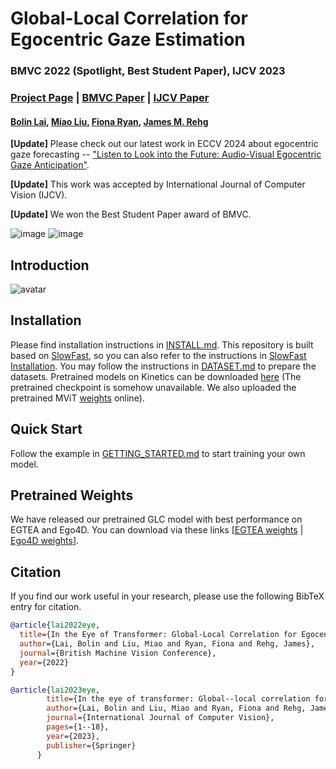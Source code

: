 # Global-Local Correlation for Egocentric Gaze Estimation

### BMVC 2022 (Spotlight, Best Student Paper), IJCV 2023

### [Project Page](https://bolinlai.github.io/GLC-EgoGazeEst/) | [BMVC Paper](https://bmvc2022.mpi-inf.mpg.de/0227.pdf) | [IJCV Paper](https://link.springer.com/article/10.1007/s11263-023-01879-7)

#### [Bolin Lai](https://bolinlai.github.io/), [Miao Liu](https://aptx4869lm.github.io/), [Fiona Ryan](https://fkryan.github.io/), [James M. Rehg](https://rehg.org/)

**[Update]** Please check out our latest work in ECCV 2024 about egocentric gaze forecasting -- ["Listen to Look into the Future: Audio-Visual Egocentric Gaze Anticipation"](https://bolinlai.github.io/CSTS-EgoGazeAnticipation/).

**[Update]** This work was accepted by International Journal of Computer Vision (IJCV).

**[Update]** We won the Best Student Paper award of BMVC.

![image](demo/demo1.gif)
![image](demo/demo2.gif)

## Introduction

![avatar](demo/method.png)

## Installation

Please find installation instructions in [INSTALL.md](INSTALL.md). This repository is built based on [SlowFast](https://github.com/facebookresearch/SlowFast), so you can also refer to the instructions in [SlowFast Installation](https://github.com/facebookresearch/SlowFast/blob/main/INSTALL.md).
You may follow the instructions in [DATASET.md](slowfast/datasets/DATASET.md) to prepare the datasets. Pretrained models on Kinetics can be downloaded [here](https://github.com/facebookresearch/SlowFast/blob/main/MODEL_ZOO.md) (The pretrained checkpoint is somehow unavailable. We also uploaded the pretrained MViT [weights](https://drive.google.com/file/d/1cZjY9jK7urPxvZfYumIVVVvdXLmVsiJk/view?usp=drive_link) online).

## Quick Start

Follow the example in [GETTING_STARTED.md](GETTING_STARTED.md) to start training your own model.

## Pretrained Weights

We have released our pretrained GLC model with best performance on EGTEA and Ego4D. You can download via these links [[EGTEA weights](https://drive.google.com/file/d/15XVipU1CqoosyvPU1vfcG0w2LuLQecF1/view?usp=sharing) | [Ego4D weights](https://drive.google.com/file/d/1zQdZuV4OowEJxBZAAWr_MuZcN7LJujOw/view?usp=sharing)].


## Citation

If you find our work useful in your research, please use the following BibTeX entry for citation.
```BibTeX
@article{lai2022eye,
  title={In the Eye of Transformer: Global-Local Correlation for Egocentric Gaze Estimation},
  author={Lai, Bolin and Liu, Miao and Ryan, Fiona and Rehg, James},
  journal={British Machine Vision Conference},
  year={2022}
}
```
```BibTeX
@article{lai2023eye,
        title={In the eye of transformer: Global--local correlation for egocentric gaze estimation and beyond},
        author={Lai, Bolin and Liu, Miao and Ryan, Fiona and Rehg, James M},
        journal={International Journal of Computer Vision},
        pages={1--18},
        year={2023},
        publisher={Springer}
      }
```

